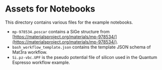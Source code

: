 # Assets for Notebooks

This directory contains various files for the example notebooks.

- `mp-978534.poscar` contains a SiGe structure from [https://materialsproject.org/materials/mp-978534/](https://materialsproject.org/materials/mp-978534/).
- `bash_workflow_template.json` contains the template JSON schema of Mat3ra workflow.
- `Si.pz-vbc.UPF` is the pseudo potential file of silicon used in the Quantum Espresso workflow example.
